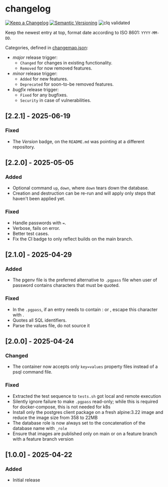 # changelog

[![Keep a Changelog](https://img.shields.io/badge/Keep%20a%20Changelog-1.0.0-informational)](https://keepachangelog.com/en/1.0.0/)
[![Semantic Versioning](https://img.shields.io/badge/Sematic%20Versioning-2.0.0-informational)](https://semver.org/spec/v2.0.0.html)
![clq validated](https://img.shields.io/badge/clq-validated-success)

Keep the newest entry at top, format date according to ISO 8601: `YYYY-MM-DD`.

Categories, defined in [changemap.json](.github/clq/changemap.json):

- *major* release trigger:
  - `Changed` for changes in existing functionality.
  - `Removed` for now removed features.
- *minor* release trigger:
  - `Added` for new features.
  - `Deprecated` for soon-to-be removed features.
- *bugfix* release trigger:
  - `Fixed` for any bugfixes.
  - `Security` in case of vulnerabilities.

## [2.2.1] - 2025-06-19

### Fixed

- The *Version* badge, on the `README.md` was pointing at a different repository.

## [2.2.0] - 2025-05-05

### Added

- Optional command `up`, `down`, where `down` tears down the database.
- Creation and destruction can be re-run and will apply only steps that haven't been applied yet.

### Fixed

- Handle passwords with `=`.
- Verbose, fails on error.
- Better test cases.
- Fix the CI badge to only reflect builds on the main branch.

## [2.1.0] - 2025-04-29

### Added

- The pgenv file is the preferred alternative to `.pgpass` file when user of password contains characters that must be quoted.

### Fixed

- In the `.pgpass`, if an entry needs to contain : or \, escape this character with \.
- Quotes all SQL identifiers.
- Parse the values file, do not source it

## [2.0.0] - 2025-04-24

### Changed

- The container now accepts only `key=values` property files instead of a psql command file.

### Fixed

- Extracted the test sequence to `tests.sh` got local and remote execution
- Silently ignore failure to make `.pgpass` read-only; while this is required for docker-compose, this is not needed for k8s 
- Install only the postgres client package on a fresh alpine:3.22 image and reduce the image size from 358 to 22MB
- The database role is now always set to the concatenation of the database name with `_role`
- Ensure that images are published only on main or on a feature branch with a feature branch version

## [1.0.0] - 2025-04-22

### Added

- Initial release
